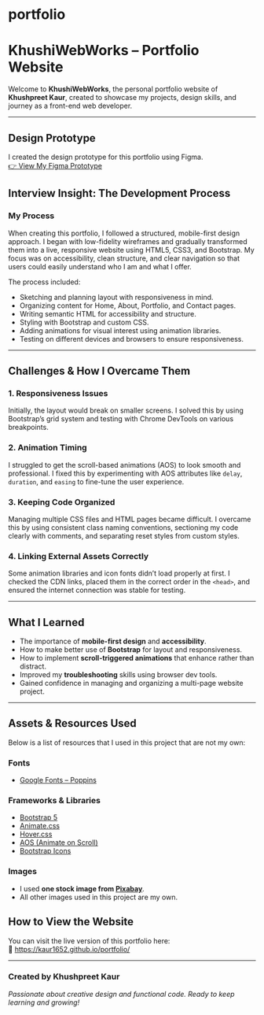 # portfolio
# KhushiWebWorks – Portfolio Website 

Welcome to **KhushiWebWorks**, the personal portfolio website of **Khushpreet Kaur**, created to showcase my projects, design skills, and journey as a front-end web developer.

---
## Design Prototype

I created the design prototype for this portfolio using Figma.  
<a href="https://www.figma.com/design/6A954oaBdy7GQMTbNguPJB/kaur_khushpreet_prototype.?node-id=2-7&p=f&t=GrbzKWqc87lM1aEE-0" target="_blank">👉 View My Figma Prototype</a>


##  Interview Insight: The Development Process

###  My Process

When creating this portfolio, I followed a structured, mobile-first design approach. I began with low-fidelity wireframes and gradually transformed them into a live, responsive website using HTML5, CSS3, and Bootstrap. My focus was on accessibility, clean structure, and clear navigation so that users could easily understand who I am and what I offer.

The process included:

- Sketching and planning layout with responsiveness in mind.
- Organizing content for Home, About, Portfolio, and Contact pages.
- Writing semantic HTML for accessibility and structure.
- Styling with Bootstrap and custom CSS.
- Adding animations for visual interest using animation libraries.
- Testing on different devices and browsers to ensure responsiveness.

---

## Challenges & How I Overcame Them

### 1. **Responsiveness Issues**
Initially, the layout would break on smaller screens. I solved this by using Bootstrap’s grid system and testing with Chrome DevTools on various breakpoints.

### 2. **Animation Timing**
I struggled to get the scroll-based animations (AOS) to look smooth and professional. I fixed this by experimenting with AOS attributes like `delay`, `duration`, and `easing` to fine-tune the user experience.

### 3. **Keeping Code Organized**
Managing multiple CSS files and HTML pages became difficult. I overcame this by using consistent class naming conventions, sectioning my code clearly with comments, and separating reset styles from custom styles.

### 4. **Linking External Assets Correctly**
Some animation libraries and icon fonts didn’t load properly at first. I checked the CDN links, placed them in the correct order in the `<head>`, and ensured the internet connection was stable for testing.

---

## What I Learned

- The importance of **mobile-first design** and **accessibility**.
- How to make better use of **Bootstrap** for layout and responsiveness.
- How to implement **scroll-triggered animations** that enhance rather than distract.
- Improved my **troubleshooting** skills using browser dev tools.
- Gained confidence in managing and organizing a multi-page website project.

---

##  Assets & Resources Used

Below is a list of resources that I used in this project that are not my own:

###  Fonts
- [Google Fonts – Poppins](https://fonts.google.com/specimen/Poppins)

###  Frameworks & Libraries
- [Bootstrap 5](https://getbootstrap.com/)
- [Animate.css](https://animate.style/)
- [Hover.css](https://ianlunn.github.io/Hover/)
- [AOS (Animate on Scroll)](https://michalsnik.github.io/aos/)
- [Bootstrap Icons](https://icons.getbootstrap.com/)

###  Images
- I used **one stock image from [Pixabay](https://pixabay.com/)**.
- All other images used in this project are my own.

## How to View the Website

You can visit the live version of this portfolio here:  
🔗 https://kaur1652.github.io/portfolio/

---

###  Created by **Khushpreet Kaur**  
*Passionate about creative design and functional code. Ready to keep learning and growing!*

